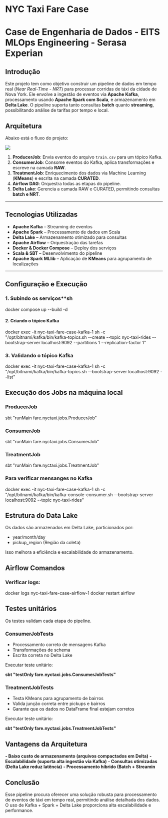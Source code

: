 # NYC Taxi Fare Case 
# Case de Engenharia de Dados  - EITS MLOps Engineering - Serasa Experian


## Introdução

Este projeto tem como objetivo construir um pipeline de dados em tempo real (*Near Real-Time - NRT*) para processar corridas de táxi da cidade de Nova York. Ele envolve a ingestão de eventos via **Apache Kafka**, processamento usando **Apache Spark com Scala**, e armazenamento em **Delta Lake**. O pipeline suporta tanto consultas **batch** quanto **streaming**, possibilitando análise de tarifas por tempo e local.

## Arquitetura

Abaixo está o fluxo do projeto:

![](/home/tiagovianez/projects/nyc-taxi-fare-case/docs/architecture.png)

1. **ProducerJob**: Envia eventos do arquivo `train.csv` para um tópico Kafka.
2. **ConsumerJob**: Consome eventos do Kafka, aplica transformações e escreve na camada **RAW**.
3. **TreatmentJob**: Enriquecimento dos dados via Machine Learning (**KMeans**) e escrita na camada **CURATED**.
4. **Airflow DAG**: Orquestra todas as etapas do pipeline.
5. **Delta Lake**: Gerencia a camada RAW e CURATED, permitindo consultas **batch e NRT**.

---

## **Tecnologias Utilizadas**

-  **Apache Kafka** – Streaming de eventos  
-  **Apache Spark** – Processamento de dados em Scala  
-  **Delta Lake** – Armazenamento otimizado para consultas  
-  **Apache Airflow** – Orquestração das tarefas  
-  **Docker & Docker Compose** – Deploy dos serviços  
-  **Scala & SBT** – Desenvolvimento do pipeline   
-  **Apache Spark MLlib** – Aplicação de **KMeans** para agrupamento de localizações

---

## **Configuração e Execução**

### 1. Subindo os serviços**sh
docker compose up --build -d

#### 2. Criando o tópico Kafka
docker exec -it nyc-taxi-fare-case-kafka-1 sh -c "/opt/bitnami/kafka/bin/kafka-topics.sh --create --topic nyc-taxi-rides --bootstrap-server localhost:9092 --partitions 1 --replication-factor 1"

### 3. Validando o tópico Kafka
docker exec -it nyc-taxi-fare-case-kafka-1 sh -c "/opt/bitnami/kafka/bin/kafka-topics.sh --bootstrap-server localhost:9092 --list"



## Execução dos Jobs na máquina local
### ProducerJob
sbt "runMain fare.nyctaxi.jobs.ProducerJob"

### ConsumerJob
sbt "runMain fare.nyctaxi.jobs.ConsumerJob"

### TreatmentJob
sbt "runMain fare.nyctaxi.jobs.TreatmentJob"


### Para verificar mensanges no Kafka
docker exec -it nyc-taxi-fare-case-kafka-1 sh -c "/opt/bitnami/kafka/bin/kafka-console-consumer.sh --bootstrap-server localhost:9092 --topic nyc-taxi-rides"


## Estrutura do Data Lake
Os dados são armazenados em Delta Lake, particionados por:

- year/month/day
- pickup_region (Região da coleta)

Isso melhora a eficiência e escalabilidade do armazenamento.


## Airflow Comandos
### Verificar logs: 
docker logs nyc-taxi-fare-case-airflow-1
docker restart airflow


## Testes unitários
Os testes validam cada etapa do pipeline.

### ConsumerJobTests
- Processamento correto de mensagens Kafka
- Transformações de schema
- Escrita correta no Delta Lake

Executar teste unitário:

**sbt "testOnly fare.nyctaxi.jobs.ConsumerJobTests"**


### TreatmentJobTests
- Testa KMeans para agrupamento de bairros
- Valida junção correta entre pickups e bairros
- Garante que os dados no DataFrame final estejam corretos

Executar teste unitário:

**sbt "testOnly fare.nyctaxi.jobs.TreatmentJobTests"**

## Vantagens da Arquitetura

**- Baixo custo de armazenamento (arquivos compactados em Delta)**
**- Escalabilidade (suporta alta ingestão via Kafka)**
**- Consultas otimizadas (Delta Lake reduz latência)**
**- Processamento híbrido (Batch + Streamin**


## Conclusão

Esse pipeline procura oferecer uma solução robusta para processamento de eventos de táxi 
em tempo real, permitindo análise detalhada dos dados. 
O uso de Kafka + Spark + Delta Lake proporciona alta escalabilidade e performance.